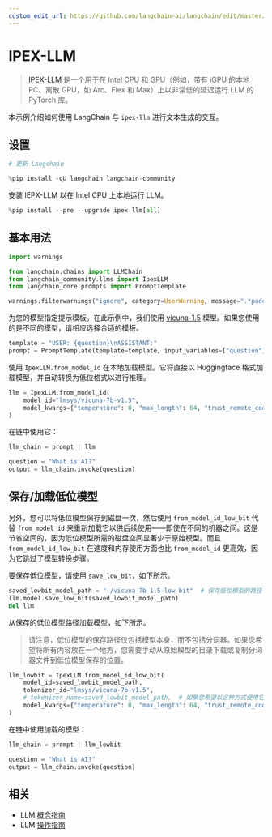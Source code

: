 ```yaml
---
custom_edit_url: https://github.com/langchain-ai/langchain/edit/master/docs/docs/integrations/llms/ipex_llm.ipynb
---
```


# IPEX-LLM

> [IPEX-LLM](https://github.com/intel-analytics/ipex-llm/) 是一个用于在 Intel CPU 和 GPU（例如，带有 iGPU 的本地 PC、离散 GPU，如 Arc、Flex 和 Max）上以非常低的延迟运行 LLM 的 PyTorch 库。

本示例介绍如何使用 LangChain 与 `ipex-llm` 进行文本生成的交互。

## 设置


```python
# 更新 Langchain

%pip install -qU langchain langchain-community
```

安装 IEPX-LLM 以在 Intel CPU 上本地运行 LLM。


```python
%pip install --pre --upgrade ipex-llm[all]
```

## 基本用法


```python
import warnings

from langchain.chains import LLMChain
from langchain_community.llms import IpexLLM
from langchain_core.prompts import PromptTemplate

warnings.filterwarnings("ignore", category=UserWarning, message=".*padding_mask.*")
```

为您的模型指定提示模板。在此示例中，我们使用 [vicuna-1.5](https://huggingface.co/lmsys/vicuna-7b-v1.5) 模型。如果您使用的是不同的模型，请相应选择合适的模板。


```python
template = "USER: {question}\nASSISTANT:"
prompt = PromptTemplate(template=template, input_variables=["question"])
```

使用 `IpexLLM.from_model_id` 在本地加载模型。它将直接以 Huggingface 格式加载模型，并自动转换为低位格式以进行推理。


```python
llm = IpexLLM.from_model_id(
    model_id="lmsys/vicuna-7b-v1.5",
    model_kwargs={"temperature": 0, "max_length": 64, "trust_remote_code": True},
)
```

在链中使用它：


```python
llm_chain = prompt | llm

question = "What is AI?"
output = llm_chain.invoke(question)
```

## 保存/加载低位模型
另外，您可以将低位模型保存到磁盘一次，然后使用 `from_model_id_low_bit` 代替 `from_model_id` 来重新加载它以供后续使用——即使在不同的机器之间。这是节省空间的，因为低位模型所需的磁盘空间显著少于原始模型。而且 `from_model_id_low_bit` 在速度和内存使用方面也比 `from_model_id` 更高效，因为它跳过了模型转换步骤。

要保存低位模型，请使用 `save_low_bit`，如下所示。

```python
saved_lowbit_model_path = "./vicuna-7b-1.5-low-bit"  # 保存低位模型的路径
llm.model.save_low_bit(saved_lowbit_model_path)
del llm
```

从保存的低位模型路径加载模型，如下所示。
> 请注意，低位模型的保存路径仅包括模型本身，而不包括分词器。如果您希望将所有内容放在一个地方，您需要手动从原始模型的目录下载或复制分词器文件到低位模型保存的位置。

```python
llm_lowbit = IpexLLM.from_model_id_low_bit(
    model_id=saved_lowbit_model_path,
    tokenizer_id="lmsys/vicuna-7b-v1.5",
    # tokenizer_name=saved_lowbit_model_path,  # 如果您希望以这种方式使用它，请将分词器复制到保存路径
    model_kwargs={"temperature": 0, "max_length": 64, "trust_remote_code": True},
)
```

在链中使用加载的模型：

```python
llm_chain = prompt | llm_lowbit

question = "What is AI?"
output = llm_chain.invoke(question)
```

## 相关

- LLM [概念指南](/docs/concepts/#llms)
- LLM [操作指南](/docs/how_to/#llms)